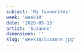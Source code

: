 ```yaml
---
subject: 'My favourites'
week: 'week10'
date: '2020-05-13'
artist: 'Suzanne'
dimensions: ''
slug: 'week10/Suzanne.jpg'
---
```

